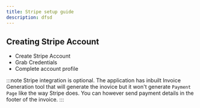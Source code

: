 ```yaml
---
title: Stripe setup guide
description: dfsd
---
```




## Creating Stripe Account
- Create Stripe Account
- Grab Credentials
- Complete account profile

:::note
Stripe integration is optional. The application has inbuilt Invoice Generation tool that will generate the inovice but it won't generate `Payment Page` like the way Stripe does. You can however send payment details in the footer of the invoice.
:::